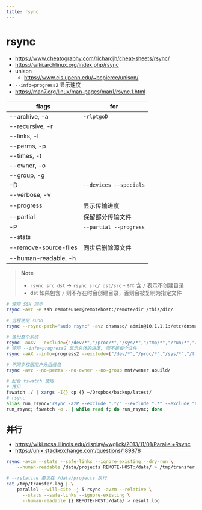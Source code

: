 ```yaml
---
title: rsync
---
```


# rsync

- https://www.cheatography.com/richardjh/cheat-sheets/rsync/
- https://wiki.archlinux.org/index.php/rsync
- unison
  - https://www.cis.upenn.edu/~bcpierce/unison/
- `--info=progress2` 显示速度
- https://man7.org/linux/man-pages/man1/rsync.1.html

| flags                 | for                    |
| --------------------- | ---------------------- |
| --archive, -a         | `-rlptgoD`             |
| --recursive, -r       |
| --links, -l           |
| --perms, -p           |
| --times, -t           |
| --owner, -o           |
| --group, -g           |
| -D                    | `--devices --specials` |
| --verbose, -v         |
| --progress            | 显示传输进度           |
| --partial             | 保留部分传输文件       |
| -P                    | `--partial --progress` |
| --stats               |
| --remove-source-files | 同步后删除源文件       |
| --human-readable, -h  |

> **Note**
>
> - `rsync src dst` -> `rsync src/ dst/src` - src 含 `/` 表示不创建目录
> - dst 如果包含 `/` 则不存在时会创建目录，否则会被复制为指定文件

```bash
# 使用 SSH 同步
rsync -avz -e ssh remoteuser@remotehost:/remote/dir /this/dir/

# 远程使用 sudo
rsync --rsync-path="sudo rsync" -avz dnsmasq/ admin@10.1.1.1:/etc/dnsmasq/

# 备份整个系统
rsync -aAXv --exclude={"/dev/*","/proc/*","/sys/*","/tmp/*","/run/*","/mnt/*","/media/*","/lost+found"} / /path/to/backup/folder
# 使用 --info=progress2 显示总体的进度, 而不是每个文件
rsync -aAX --info=progress2 --exclude={"/dev/*","/proc/*","/sys/*","/tmp/*","/run/*","/mnt/*","/media/*","/lost+found"} / /path/to/backup/folder

# 不同步权限用户分组信息
rsync -avz --no-perms --no-owner --no-group mnt/wener abuild/

# 配合 fswatch 使用
# 拷贝
fswatch ./ | xargs -I{} cp {} ~/Dropbox/backup/latest/
# rsync
alias run_rsync='rsync -azP --exclude ".*/" --exclude ".*" --exclude "tmp/" ~/Documents/repos/my_repository username@host:~'
run_rsync; fswatch -o . | while read f; do run_rsync; done
```

## 并行

- https://wiki.ncsa.illinois.edu/display/~wglick/2013/11/01/Parallel+Rsync
- https://unix.stackexchange.com/questions/189878

```bash
rsync -avzm --stats --safe-links --ignore-existing --dry-run \
    --human-readable /data/projects REMOTE-HOST:/data/ > /tmp/transfer.log

# --relative 要求在 /data/projects 执行
cat /tmp/transfer.log | \
    parallel --will-cite -j 5 rsync -avzm --relative \
      --stats --safe-links --ignore-existing \
      --human-readable {} REMOTE-HOST:/data/ > result.log
```
